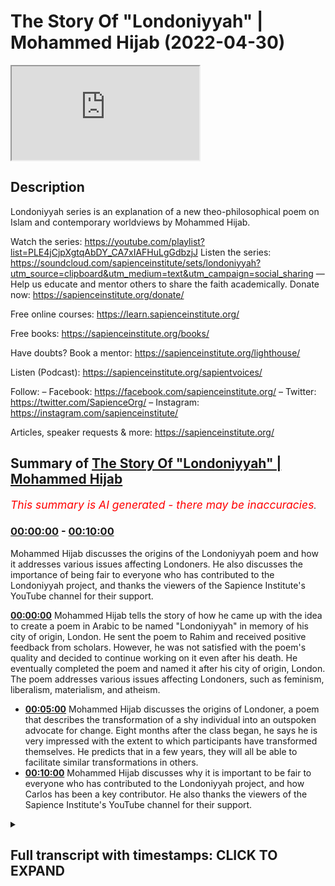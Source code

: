 # The Story Of "Londoniyyah" | Mohammed Hijab (2022-04-30)

<iframe loading='lazy' src='https://www.youtube.com/embed/RwgCDLQ828g'></iframe>

## Description

Londoniyyah series is an explanation of a new theo-philosophical poem on Islam and contemporary worldviews by Mohammed Hijab.

Watch the series: https://youtube.com/playlist?list=PLE4jCjpXgtqAbDY_CA7xIAFHuLgGdbzjJ
Listen the series: https://soundcloud.com/sapienceinstitute/sets/londoniyyah?utm_source=clipboard&utm_medium=text&utm_campaign=social_sharing
—
Help us educate and mentor others to share the faith academically.
Donate now: https://sapienceinstitute.org/donate/ 

Free online courses: https://learn.sapienceinstitute.org/

Free books: https://sapienceinstitute.org/books/

Have doubts? Book a mentor: https://sapienceinstitute.org/lighthouse/

Listen (Podcast): https://sapienceinstitute.org/sapientvoices/

Follow:
– Facebook: https://facebook.com/sapienceinstitute.org/ 
– Twitter: https://twitter.com/SapienceOrg/ 
– Instagram: https://instagram.com/sapienceinstitute/ 

Articles, speaker requests & more: https://sapienceinstitute.org/

## Summary of [The Story Of "Londoniyyah" | Mohammed Hijab](https://www.youtube.com/watch?v=RwgCDLQ828g)


*<span style="color:red; font-size:125%">This summary is AI generated - there may be inaccuracies</span>. [](/)*

### [00:00:00](https://www.youtube.com/watch?v=RwgCDLQ828g&t=0) - [00:10:00](https://www.youtube.com/watch?v=RwgCDLQ828g&t=600)

Mohammed Hijab discusses the origins of the Londoniyyah poem and how it addresses various issues affecting Londoners. He also discusses the importance of being fair to everyone who has contributed to the Londoniyyah project, and thanks the viewers of the Sapience Institute's YouTube channel for their support.

**[00:00:00](https://www.youtube.com/watch?v=RwgCDLQ828g&t=0)** Mohammed Hijab tells the story of how he came up with the idea to create a poem in Arabic to be named "Londoniyyah" in memory of his city of origin, London. He sent the poem to Rahim and received positive feedback from scholars. However, he was not satisfied with the poem's quality and decided to continue working on it even after his death. He eventually completed the poem and named it after his city of origin, London. The poem addresses various issues affecting Londoners, such as feminism, liberalism, materialism, and atheism.
* **[00:05:00](https://www.youtube.com/watch?v=RwgCDLQ828g&t=300)** Mohammed Hijab discusses the origins of Londoner, a poem that describes the transformation of a shy individual into an outspoken advocate for change. Eight months after the class began, he says he is very impressed with the extent to which participants have transformed themselves. He predicts that in a few years, they will all be able to facilitate similar transformations in others.
* **[00:10:00](https://www.youtube.com/watch?v=RwgCDLQ828g&t=600)** Mohammed Hijab discusses why it is important to be fair to everyone who has contributed to the Londoniyyah project, and how Carlos has been a key contributor. He also thanks the viewers of the Sapience Institute's YouTube channel for their support.

<details><summary><h2>Full transcript with timestamps: CLICK TO EXPAND</h2></summary>

[0:00:00](https://youtu.be/RwgCDLQ828g?t=0) i think i should mention something about  
[0:00:02](https://youtu.be/RwgCDLQ828g?t=2) how this all started you know and why  
[0:00:04](https://youtu.be/RwgCDLQ828g?t=4) this started and i think the barakah  
[0:00:06](https://youtu.be/RwgCDLQ828g?t=6) that could have come about because of  
[0:00:08](https://youtu.be/RwgCDLQ828g?t=8) the reason of how it started  
[0:00:10](https://youtu.be/RwgCDLQ828g?t=10) you know some some months ago maybe  
[0:00:13](https://youtu.be/RwgCDLQ828g?t=13) nine months ago or something like that i  
[0:00:14](https://youtu.be/RwgCDLQ828g?t=14) was in a hospital i'm not sure i've even  
[0:00:16](https://youtu.be/RwgCDLQ828g?t=16) told you the story but now i know might  
[0:00:18](https://youtu.be/RwgCDLQ828g?t=18) be the first time i tell you this story  
[0:00:20](https://youtu.be/RwgCDLQ828g?t=20) and  
[0:00:21](https://youtu.be/RwgCDLQ828g?t=21) i had blood clots i had something called  
[0:00:23](https://youtu.be/RwgCDLQ828g?t=23) pulmonary embolism in the  
[0:00:26](https://youtu.be/RwgCDLQ828g?t=26) lungs many of them  
[0:00:28](https://youtu.be/RwgCDLQ828g?t=28) and as i was in the on the hospital bed  
[0:00:32](https://youtu.be/RwgCDLQ828g?t=32) the doctor told me  
[0:00:33](https://youtu.be/RwgCDLQ828g?t=33) you might go to sleep and not wake up  
[0:00:36](https://youtu.be/RwgCDLQ828g?t=36) and he said you know the mortality rate  
[0:00:38](https://youtu.be/RwgCDLQ828g?t=38) is about 50  
[0:00:39](https://youtu.be/RwgCDLQ828g?t=39) for what you have  
[0:00:40](https://youtu.be/RwgCDLQ828g?t=40) and it's something that we can't do  
[0:00:42](https://youtu.be/RwgCDLQ828g?t=42) anything about because you they put you  
[0:00:43](https://youtu.be/RwgCDLQ828g?t=43) on blood thinners immediately but they  
[0:00:44](https://youtu.be/RwgCDLQ828g?t=44) said we have to we have a duty to tell  
[0:00:46](https://youtu.be/RwgCDLQ828g?t=46) you this and  
[0:00:47](https://youtu.be/RwgCDLQ828g?t=47) so obviously i started to to think about  
[0:00:49](https://youtu.be/RwgCDLQ828g?t=49) it  
[0:00:51](https://youtu.be/RwgCDLQ828g?t=51) i thought  
[0:00:52](https://youtu.be/RwgCDLQ828g?t=52) obviously i have to leave will behind  
[0:00:54](https://youtu.be/RwgCDLQ828g?t=54) and all that kind of stuff even though i  
[0:00:55](https://youtu.be/RwgCDLQ828g?t=55) don't have much  
[0:00:56](https://youtu.be/RwgCDLQ828g?t=56) things to contribute  
[0:00:58](https://youtu.be/RwgCDLQ828g?t=58) but i left something behind  
[0:01:00](https://youtu.be/RwgCDLQ828g?t=60) sorted out my will and i encourage  
[0:01:02](https://youtu.be/RwgCDLQ828g?t=62) everyone to do the same thing here if  
[0:01:03](https://youtu.be/RwgCDLQ828g?t=63) you haven't already done that you have  
[0:01:04](https://youtu.be/RwgCDLQ828g?t=64) to have an islamic will you know i  
[0:01:06](https://youtu.be/RwgCDLQ828g?t=66) encourage everyone to do that so  
[0:01:09](https://youtu.be/RwgCDLQ828g?t=69) i did that i had i sorted out the will  
[0:01:12](https://youtu.be/RwgCDLQ828g?t=72) and i said to myself well what do i what  
[0:01:14](https://youtu.be/RwgCDLQ828g?t=74) have i left behind  
[0:01:16](https://youtu.be/RwgCDLQ828g?t=76) and the hadith of the prophet muhammad  
[0:01:18](https://youtu.be/RwgCDLQ828g?t=78) sallam where he said  
[0:01:22](https://youtu.be/RwgCDLQ828g?t=82) that all of adam benny adams  
[0:01:25](https://youtu.be/RwgCDLQ828g?t=85) amal  
[0:01:26](https://youtu.be/RwgCDLQ828g?t=86) is  
[0:01:27](https://youtu.be/RwgCDLQ828g?t=87) ceased except for three things and the  
[0:01:29](https://youtu.be/RwgCDLQ828g?t=89) prophet saw he said  
[0:01:33](https://youtu.be/RwgCDLQ828g?t=93) a child that you leave behind that he  
[0:01:35](https://youtu.be/RwgCDLQ828g?t=95) supplicates for you  
[0:01:38](https://youtu.be/RwgCDLQ828g?t=98) which is continuous  
[0:01:41](https://youtu.be/RwgCDLQ828g?t=101) which is a beneficial knowledge that  
[0:01:44](https://youtu.be/RwgCDLQ828g?t=104) you know  
[0:01:44](https://youtu.be/RwgCDLQ828g?t=104) that you leave behind now i couldn't  
[0:01:46](https://youtu.be/RwgCDLQ828g?t=106) have i was it was  
[0:01:48](https://youtu.be/RwgCDLQ828g?t=108) not practical for that time for me to  
[0:01:50](https://youtu.be/RwgCDLQ828g?t=110) have any more children  
[0:01:52](https://youtu.be/RwgCDLQ828g?t=112) i said  
[0:01:52](https://youtu.be/RwgCDLQ828g?t=112) that was something i was not planning to  
[0:01:55](https://youtu.be/RwgCDLQ828g?t=115) do  
[0:01:55](https://youtu.be/RwgCDLQ828g?t=115) and in terms of soraka tonjariya you  
[0:01:58](https://youtu.be/RwgCDLQ828g?t=118) know you can only leave so much behind  
[0:01:59](https://youtu.be/RwgCDLQ828g?t=119) that's depending on your wealth at that  
[0:02:00](https://youtu.be/RwgCDLQ828g?t=120) time you know i couldn't really do that  
[0:02:02](https://youtu.be/RwgCDLQ828g?t=122) much  
[0:02:04](https://youtu.be/RwgCDLQ828g?t=124) but well the the thing that i thought  
[0:02:05](https://youtu.be/RwgCDLQ828g?t=125) about was  
[0:02:08](https://youtu.be/RwgCDLQ828g?t=128) a beneficial knowledge that you leave  
[0:02:09](https://youtu.be/RwgCDLQ828g?t=129) behind and i thought to myself probably  
[0:02:11](https://youtu.be/RwgCDLQ828g?t=131) the best thing i could leave behind is  
[0:02:12](https://youtu.be/RwgCDLQ828g?t=132) not just debates online  
[0:02:15](https://youtu.be/RwgCDLQ828g?t=135) it's not just you know these informal  
[0:02:16](https://youtu.be/RwgCDLQ828g?t=136) things i go to speaker's corner or  
[0:02:18](https://youtu.be/RwgCDLQ828g?t=138) whatever it may be podcasts or whatever  
[0:02:20](https://youtu.be/RwgCDLQ828g?t=140) i thought the best thing is what have i  
[0:02:23](https://youtu.be/RwgCDLQ828g?t=143) learned in all the years that i've been  
[0:02:25](https://youtu.be/RwgCDLQ828g?t=145) not just in the dao but preparing for it  
[0:02:28](https://youtu.be/RwgCDLQ828g?t=148) what have i learned what have i been  
[0:02:29](https://youtu.be/RwgCDLQ828g?t=149) able to get from different people  
[0:02:31](https://youtu.be/RwgCDLQ828g?t=151) different specialists  
[0:02:33](https://youtu.be/RwgCDLQ828g?t=153) that i have had the pleasure and honour  
[0:02:34](https://youtu.be/RwgCDLQ828g?t=154) of being work being able to work with  
[0:02:36](https://youtu.be/RwgCDLQ828g?t=156) people like sabor ahmad who's uh he's  
[0:02:38](https://youtu.be/RwgCDLQ828g?t=158) here today actually he's a specialist in  
[0:02:40](https://youtu.be/RwgCDLQ828g?t=160) in by philosophy of biology do his phd  
[0:02:42](https://youtu.be/RwgCDLQ828g?t=162) in it people like hamza zorsus who's  
[0:02:44](https://youtu.be/RwgCDLQ828g?t=164) also a specialist in philosophy  
[0:02:46](https://youtu.be/RwgCDLQ828g?t=166) and others you know uh in terms of uh  
[0:02:49](https://youtu.be/RwgCDLQ828g?t=169) uh in terms of um the  
[0:02:52](https://youtu.be/RwgCDLQ828g?t=172) islamic studies side in the shora  
[0:02:56](https://youtu.be/RwgCDLQ828g?t=176) other brothers that maybe don't want to  
[0:02:57](https://youtu.be/RwgCDLQ828g?t=177) be mentioned in the camera  
[0:02:59](https://youtu.be/RwgCDLQ828g?t=179) that are also here today so i thought to  
[0:03:00](https://youtu.be/RwgCDLQ828g?t=180) myself  
[0:03:01](https://youtu.be/RwgCDLQ828g?t=181) i put it all  
[0:03:02](https://youtu.be/RwgCDLQ828g?t=182) together and  
[0:03:04](https://youtu.be/RwgCDLQ828g?t=184) let's make something out of here  
[0:03:07](https://youtu.be/RwgCDLQ828g?t=187) and uh the story was this is that in the  
[0:03:09](https://youtu.be/RwgCDLQ828g?t=189) beginning i thought  
[0:03:12](https://youtu.be/RwgCDLQ828g?t=192) this this was the plan this was the idea  
[0:03:13](https://youtu.be/RwgCDLQ828g?t=193) abdulrahman was there he remembers this  
[0:03:16](https://youtu.be/RwgCDLQ828g?t=196) quite vividly i'm sure as well  
[0:03:18](https://youtu.be/RwgCDLQ828g?t=198) the the plan was to  
[0:03:20](https://youtu.be/RwgCDLQ828g?t=200) in in islamic history you've always had  
[0:03:22](https://youtu.be/RwgCDLQ828g?t=202) these kind of like  
[0:03:23](https://youtu.be/RwgCDLQ828g?t=203) poems for  
[0:03:25](https://youtu.be/RwgCDLQ828g?t=205) different funun for different sciences  
[0:03:28](https://youtu.be/RwgCDLQ828g?t=208) uh like el fiotic  
[0:03:32](https://youtu.be/RwgCDLQ828g?t=212) you know and it's usually named after  
[0:03:34](https://youtu.be/RwgCDLQ828g?t=214) the city that the person's in sometimes  
[0:03:35](https://youtu.be/RwgCDLQ828g?t=215) it can be yeah sometimes his name sounds  
[0:03:37](https://youtu.be/RwgCDLQ828g?t=217) like a person or the fen  
[0:03:39](https://youtu.be/RwgCDLQ828g?t=219) but even tell me i had this idea of when  
[0:03:41](https://youtu.be/RwgCDLQ828g?t=221) he went to a city the the poem would be  
[0:03:43](https://youtu.be/RwgCDLQ828g?t=223) named after that city like a  
[0:03:44](https://youtu.be/RwgCDLQ828g?t=224) hammerweight  
[0:03:47](https://youtu.be/RwgCDLQ828g?t=227) these are actual names of seas so i  
[0:03:49](https://youtu.be/RwgCDLQ828g?t=229) decided to call it london a year in it  
[0:03:51](https://youtu.be/RwgCDLQ828g?t=231) london here so okay now in london so  
[0:03:53](https://youtu.be/RwgCDLQ828g?t=233) there's issues that affect us in london  
[0:03:55](https://youtu.be/RwgCDLQ828g?t=235) because these are the new aquila issues  
[0:03:57](https://youtu.be/RwgCDLQ828g?t=237) that affect us in london  
[0:03:59](https://youtu.be/RwgCDLQ828g?t=239) obviously then at that time it was  
[0:04:00](https://youtu.be/RwgCDLQ828g?t=240) martezalism versus this for us it's  
[0:04:02](https://youtu.be/RwgCDLQ828g?t=242) feminism for us it's liberalism for us  
[0:04:04](https://youtu.be/RwgCDLQ828g?t=244) it's materialism it's atheism  
[0:04:06](https://youtu.be/RwgCDLQ828g?t=246) these are the big picture things that we  
[0:04:08](https://youtu.be/RwgCDLQ828g?t=248) need to focus on  
[0:04:09](https://youtu.be/RwgCDLQ828g?t=249) so i started constructing a poem in  
[0:04:11](https://youtu.be/RwgCDLQ828g?t=251) arabic language  
[0:04:13](https://youtu.be/RwgCDLQ828g?t=253) and obviously like you know i'm not  
[0:04:14](https://youtu.be/RwgCDLQ828g?t=254) really the specialist in the i'm not  
[0:04:16](https://youtu.be/RwgCDLQ828g?t=256) super way i'm normal you know i know  
[0:04:19](https://youtu.be/RwgCDLQ828g?t=259) these these big poets  
[0:04:21](https://youtu.be/RwgCDLQ828g?t=261) and there's rules in arabic language to  
[0:04:23](https://youtu.be/RwgCDLQ828g?t=263) make poems it's not just you can just  
[0:04:25](https://youtu.be/RwgCDLQ828g?t=265) make any poem you have to it's like 16  
[0:04:27](https://youtu.be/RwgCDLQ828g?t=267) uh bihar or behold different or else  
[0:04:30](https://youtu.be/RwgCDLQ828g?t=270) then and this is very difficult so i did  
[0:04:32](https://youtu.be/RwgCDLQ828g?t=272) it anyway  
[0:04:33](https://youtu.be/RwgCDLQ828g?t=273) and i sent it to rahman i said send it  
[0:04:34](https://youtu.be/RwgCDLQ828g?t=274) to you because you had some you know  
[0:04:37](https://youtu.be/RwgCDLQ828g?t=277) he had some scholars and teachers that  
[0:04:39](https://youtu.be/RwgCDLQ828g?t=279) were very good at poetry so he wouldn't  
[0:04:41](https://youtu.be/RwgCDLQ828g?t=281) send it to some people  
[0:04:42](https://youtu.be/RwgCDLQ828g?t=282) they said no this is not this is not  
[0:04:44](https://youtu.be/RwgCDLQ828g?t=284) that  
[0:04:44](https://youtu.be/RwgCDLQ828g?t=284) it does not fulfill the criterion  
[0:04:46](https://youtu.be/RwgCDLQ828g?t=286) so i said what do we do because you know  
[0:04:48](https://youtu.be/RwgCDLQ828g?t=288) this was actually when i was on the  
[0:04:50](https://youtu.be/RwgCDLQ828g?t=290) death bed and i said this is not going  
[0:04:51](https://youtu.be/RwgCDLQ828g?t=291) to realize my dream here  
[0:04:54](https://youtu.be/RwgCDLQ828g?t=294) so sheikh al khademi  
[0:04:56](https://youtu.be/RwgCDLQ828g?t=296) who is a specialist in poetry and who  
[0:04:58](https://youtu.be/RwgCDLQ828g?t=298) actually wrote the london ear  
[0:05:00](https://youtu.be/RwgCDLQ828g?t=300) he he came forward and he  
[0:05:02](https://youtu.be/RwgCDLQ828g?t=302) he kind of took out all the kind of  
[0:05:04](https://youtu.be/RwgCDLQ828g?t=304) information that we had we had  
[0:05:05](https://youtu.be/RwgCDLQ828g?t=305) conversations with him  
[0:05:07](https://youtu.be/RwgCDLQ828g?t=307) in the party and quickly just understood  
[0:05:09](https://youtu.be/RwgCDLQ828g?t=309) everything and put it into poetry format  
[0:05:11](https://youtu.be/RwgCDLQ828g?t=311) it was almost a miracle  
[0:05:13](https://youtu.be/RwgCDLQ828g?t=313) the quickness by which he was able to  
[0:05:15](https://youtu.be/RwgCDLQ828g?t=315) make that transformation and able to to  
[0:05:17](https://youtu.be/RwgCDLQ828g?t=317) do it i was very surprised and very  
[0:05:18](https://youtu.be/RwgCDLQ828g?t=318) impressed  
[0:05:19](https://youtu.be/RwgCDLQ828g?t=319) and that's how londoner came about  
[0:05:22](https://youtu.be/RwgCDLQ828g?t=322) so it came about i think it came about  
[0:05:24](https://youtu.be/RwgCDLQ828g?t=324) in a time where i was actually sincere  
[0:05:26](https://youtu.be/RwgCDLQ828g?t=326) there's only a few times where i can  
[0:05:27](https://youtu.be/RwgCDLQ828g?t=327) tell you in my life that i've been  
[0:05:28](https://youtu.be/RwgCDLQ828g?t=328) sincere  
[0:05:30](https://youtu.be/RwgCDLQ828g?t=330) that i can actually tell you this  
[0:05:32](https://youtu.be/RwgCDLQ828g?t=332) no no you know but when you're on your  
[0:05:34](https://youtu.be/RwgCDLQ828g?t=334) deathbed that's one of the most sincere  
[0:05:35](https://youtu.be/RwgCDLQ828g?t=335) places  
[0:05:36](https://youtu.be/RwgCDLQ828g?t=336) that you can be because you're thinking  
[0:05:38](https://youtu.be/RwgCDLQ828g?t=338) to yourself you know  
[0:05:39](https://youtu.be/RwgCDLQ828g?t=339) you're gonna die you've got to lose  
[0:05:41](https://youtu.be/RwgCDLQ828g?t=341) something for the people you have to  
[0:05:42](https://youtu.be/RwgCDLQ828g?t=342) it's for your own uh grave and for your  
[0:05:44](https://youtu.be/RwgCDLQ828g?t=344) own self  
[0:05:45](https://youtu.be/RwgCDLQ828g?t=345) and so what happened after that was what  
[0:05:47](https://youtu.be/RwgCDLQ828g?t=347) happened after that was you know it  
[0:05:48](https://youtu.be/RwgCDLQ828g?t=348) became a londoner  
[0:05:50](https://youtu.be/RwgCDLQ828g?t=350) and it was even ratified and very given  
[0:05:56](https://youtu.be/RwgCDLQ828g?t=356) from big big people like  
[0:06:00](https://youtu.be/RwgCDLQ828g?t=360) and other people from the like the  
[0:06:01](https://youtu.be/RwgCDLQ828g?t=361) rabbit islamia  
[0:06:02](https://youtu.be/RwgCDLQ828g?t=362) people all different kinds of i was  
[0:06:04](https://youtu.be/RwgCDLQ828g?t=364) interested because people from all  
[0:06:05](https://youtu.be/RwgCDLQ828g?t=365) different kind of critical backgrounds  
[0:06:06](https://youtu.be/RwgCDLQ828g?t=366) were accepting this poem  
[0:06:09](https://youtu.be/RwgCDLQ828g?t=369) and it's been a long time since asha has  
[0:06:10](https://youtu.be/RwgCDLQ828g?t=370) accepted something and others accept  
[0:06:12](https://youtu.be/RwgCDLQ828g?t=372) something all of them accepted this  
[0:06:14](https://youtu.be/RwgCDLQ828g?t=374) you know except not all of them but  
[0:06:17](https://youtu.be/RwgCDLQ828g?t=377) there were people from each group that  
[0:06:18](https://youtu.be/RwgCDLQ828g?t=378) accepted this thing  
[0:06:20](https://youtu.be/RwgCDLQ828g?t=380) so there's a lot of kabul there was a  
[0:06:22](https://youtu.be/RwgCDLQ828g?t=382) lot of acceptance of this particular  
[0:06:24](https://youtu.be/RwgCDLQ828g?t=384) poem  
[0:06:25](https://youtu.be/RwgCDLQ828g?t=385) and then i said to myself well the time  
[0:06:27](https://youtu.be/RwgCDLQ828g?t=387) is limited i need to i need to go  
[0:06:30](https://youtu.be/RwgCDLQ828g?t=390) through  
[0:06:30](https://youtu.be/RwgCDLQ828g?t=390) an explanation of it  
[0:06:32](https://youtu.be/RwgCDLQ828g?t=392) so i put the proposal to hamza's sources  
[0:06:34](https://youtu.be/RwgCDLQ828g?t=394) and you know and then it became official  
[0:06:37](https://youtu.be/RwgCDLQ828g?t=397) and we said it has to be an invite-only  
[0:06:39](https://youtu.be/RwgCDLQ828g?t=399) class  
[0:06:40](https://youtu.be/RwgCDLQ828g?t=400) because we can't just have anyone here  
[0:06:42](https://youtu.be/RwgCDLQ828g?t=402) you know  
[0:06:43](https://youtu.be/RwgCDLQ828g?t=403) we we brought the people that we thought  
[0:06:46](https://youtu.be/RwgCDLQ828g?t=406) would  
[0:06:47](https://youtu.be/RwgCDLQ828g?t=407) would have the most effect  
[0:06:49](https://youtu.be/RwgCDLQ828g?t=409) in the future based on what they sent us  
[0:06:50](https://youtu.be/RwgCDLQ828g?t=410) and stuff like that  
[0:06:52](https://youtu.be/RwgCDLQ828g?t=412) and  
[0:06:53](https://youtu.be/RwgCDLQ828g?t=413) eight months later i have to say you  
[0:06:55](https://youtu.be/RwgCDLQ828g?t=415) know  
[0:06:57](https://youtu.be/RwgCDLQ828g?t=417) i am  
[0:06:58](https://youtu.be/RwgCDLQ828g?t=418) very impressed i'm surprised at the  
[0:07:00](https://youtu.be/RwgCDLQ828g?t=420) extent to which people can transform  
[0:07:04](https://youtu.be/RwgCDLQ828g?t=424) you know people coming in quite timid in  
[0:07:06](https://youtu.be/RwgCDLQ828g?t=426) the beginning you know quiet mannered  
[0:07:08](https://youtu.be/RwgCDLQ828g?t=428) well you know that's good you know but  
[0:07:10](https://youtu.be/RwgCDLQ828g?t=430) then now you're going into discussion  
[0:07:12](https://youtu.be/RwgCDLQ828g?t=432) with the brother  
[0:07:13](https://youtu.be/RwgCDLQ828g?t=433) this one especially in the back here is  
[0:07:15](https://youtu.be/RwgCDLQ828g?t=435) trying to hide this guy who lives in a  
[0:07:16](https://youtu.be/RwgCDLQ828g?t=436) village all his life  
[0:07:17](https://youtu.be/RwgCDLQ828g?t=437) you know this guy for example he's a  
[0:07:19](https://youtu.be/RwgCDLQ828g?t=439) great example of that he had the  
[0:07:20](https://youtu.be/RwgCDLQ828g?t=440) intelligence sorry um  
[0:07:25](https://youtu.be/RwgCDLQ828g?t=445) as well but you might it's a great  
[0:07:27](https://youtu.be/RwgCDLQ828g?t=447) example of that you know and you came in  
[0:07:29](https://youtu.be/RwgCDLQ828g?t=449) you were a little bit you know with your  
[0:07:31](https://youtu.be/RwgCDLQ828g?t=451) wording and stuff like that and then  
[0:07:32](https://youtu.be/RwgCDLQ828g?t=452) afterwards i see him on one of them he's  
[0:07:34](https://youtu.be/RwgCDLQ828g?t=454) going against you he's trying to cut you  
[0:07:36](https://youtu.be/RwgCDLQ828g?t=456) up and interject and you remember that  
[0:07:38](https://youtu.be/RwgCDLQ828g?t=458) one you remember that don't you  
[0:07:40](https://youtu.be/RwgCDLQ828g?t=460) we'll never forget that how about the  
[0:07:42](https://youtu.be/RwgCDLQ828g?t=462) time when uh for  
[0:07:44](https://youtu.be/RwgCDLQ828g?t=464) was was attacking us  
[0:07:46](https://youtu.be/RwgCDLQ828g?t=466) and and and playing devil's advocate and  
[0:07:48](https://youtu.be/RwgCDLQ828g?t=468) stuff like that we wouldn't  
[0:07:49](https://youtu.be/RwgCDLQ828g?t=469) expect that from the first session the  
[0:07:50](https://youtu.be/RwgCDLQ828g?t=470) transformation has been uh amazing how  
[0:07:53](https://youtu.be/RwgCDLQ828g?t=473) do you agree  
[0:07:54](https://youtu.be/RwgCDLQ828g?t=474) you know and um  
[0:07:56](https://youtu.be/RwgCDLQ828g?t=476) and this is exactly the dream  
[0:07:59](https://youtu.be/RwgCDLQ828g?t=479) you know and another something that we  
[0:08:00](https://youtu.be/RwgCDLQ828g?t=480) can say is substantive that we leave  
[0:08:01](https://youtu.be/RwgCDLQ828g?t=481) behind and we're the first batch of  
[0:08:02](https://youtu.be/RwgCDLQ828g?t=482) people to do it together  
[0:08:04](https://youtu.be/RwgCDLQ828g?t=484) i don't see myself here as being some  
[0:08:06](https://youtu.be/RwgCDLQ828g?t=486) kind of a teacher i'm just a facilitator  
[0:08:07](https://youtu.be/RwgCDLQ828g?t=487) here  
[0:08:08](https://youtu.be/RwgCDLQ828g?t=488) and in fact everyone has been teaching  
[0:08:10](https://youtu.be/RwgCDLQ828g?t=490) each other people don't realize that for  
[0:08:12](https://youtu.be/RwgCDLQ828g?t=492) the most part these little lectures that  
[0:08:14](https://youtu.be/RwgCDLQ828g?t=494) we put forward is the tip of the iceberg  
[0:08:17](https://youtu.be/RwgCDLQ828g?t=497) of the interactions that we have in this  
[0:08:18](https://youtu.be/RwgCDLQ828g?t=498) class  
[0:08:19](https://youtu.be/RwgCDLQ828g?t=499) and then after that we have more more  
[0:08:20](https://youtu.be/RwgCDLQ828g?t=500) interactions and stuff like that and  
[0:08:21](https://youtu.be/RwgCDLQ828g?t=501) it's been  
[0:08:22](https://youtu.be/RwgCDLQ828g?t=502) amazing interactions where we've learned  
[0:08:24](https://youtu.be/RwgCDLQ828g?t=504) from each other  
[0:08:26](https://youtu.be/RwgCDLQ828g?t=506) one thing i'll tell you never to learn  
[0:08:27](https://youtu.be/RwgCDLQ828g?t=507) from me is manners  
[0:08:30](https://youtu.be/RwgCDLQ828g?t=510) this is the wrong person you know that's  
[0:08:31](https://youtu.be/RwgCDLQ828g?t=511) why i never put myself in these kinds of  
[0:08:33](https://youtu.be/RwgCDLQ828g?t=513) positions  
[0:08:34](https://youtu.be/RwgCDLQ828g?t=514) i've got a long way to go you know and  
[0:08:36](https://youtu.be/RwgCDLQ828g?t=516) everyone knows that here so just just  
[0:08:39](https://youtu.be/RwgCDLQ828g?t=519) look to tariq for that please  
[0:08:41](https://youtu.be/RwgCDLQ828g?t=521) because i'll be honest with you  
[0:08:43](https://youtu.be/RwgCDLQ828g?t=523) uh since we're in this uh in the process  
[0:08:45](https://youtu.be/RwgCDLQ828g?t=525) of talking about uh  
[0:08:47](https://youtu.be/RwgCDLQ828g?t=527) things  
[0:08:48](https://youtu.be/RwgCDLQ828g?t=528) you know i've learned the most from from  
[0:08:50](https://youtu.be/RwgCDLQ828g?t=530) this this man has been unbelievably  
[0:08:52](https://youtu.be/RwgCDLQ828g?t=532) generous unbelievably honorable  
[0:08:54](https://youtu.be/RwgCDLQ828g?t=534) the most punctual the most uh  
[0:08:57](https://youtu.be/RwgCDLQ828g?t=537) you know i've learned more more from him  
[0:08:59](https://youtu.be/RwgCDLQ828g?t=539) than he's learned from me i promise you  
[0:09:00](https://youtu.be/RwgCDLQ828g?t=540) that and i think all of us can  
[0:09:03](https://youtu.be/RwgCDLQ828g?t=543) can attest to this reality you know  
[0:09:05](https://youtu.be/RwgCDLQ828g?t=545) and so this is has been something  
[0:09:09](https://youtu.be/RwgCDLQ828g?t=549) you know it's been one of the most  
[0:09:11](https://youtu.be/RwgCDLQ828g?t=551) important projects i think i've ever  
[0:09:12](https://youtu.be/RwgCDLQ828g?t=552) undertook in my entire life  
[0:09:15](https://youtu.be/RwgCDLQ828g?t=555) you know  
[0:09:16](https://youtu.be/RwgCDLQ828g?t=556) and i'm very happy that we have now  
[0:09:18](https://youtu.be/RwgCDLQ828g?t=558) reached  
[0:09:19](https://youtu.be/RwgCDLQ828g?t=559) the end of this series and we're going  
[0:09:21](https://youtu.be/RwgCDLQ828g?t=561) to go into another series which is uh  
[0:09:23](https://youtu.be/RwgCDLQ828g?t=563) going to be equally important and  
[0:09:25](https://youtu.be/RwgCDLQ828g?t=565) another series after that and after four  
[0:09:27](https://youtu.be/RwgCDLQ828g?t=567) or five of these series you can imagine  
[0:09:29](https://youtu.be/RwgCDLQ828g?t=569) with the islamic studies that we're all  
[0:09:30](https://youtu.be/RwgCDLQ828g?t=570) doing on the sides now  
[0:09:32](https://youtu.be/RwgCDLQ828g?t=572) as well where we'll be in two or three  
[0:09:33](https://youtu.be/RwgCDLQ828g?t=573) years we'll be in a position where we're  
[0:09:35](https://youtu.be/RwgCDLQ828g?t=575) all rounded we'll be in a position where  
[0:09:37](https://youtu.be/RwgCDLQ828g?t=577) we transform ourselves and i think this  
[0:09:39](https://youtu.be/RwgCDLQ828g?t=579) what's happening here  
[0:09:40](https://youtu.be/RwgCDLQ828g?t=580) it's not happening anywhere else in the  
[0:09:42](https://youtu.be/RwgCDLQ828g?t=582) world  
[0:09:43](https://youtu.be/RwgCDLQ828g?t=583) not because of  
[0:09:44](https://youtu.be/RwgCDLQ828g?t=584) anything else but the fact that we can  
[0:09:45](https://youtu.be/RwgCDLQ828g?t=585) facilitate certain things that other  
[0:09:47](https://youtu.be/RwgCDLQ828g?t=587) people in the world cannot facilitate  
[0:09:49](https://youtu.be/RwgCDLQ828g?t=589) so this is a golden golden golden  
[0:09:51](https://youtu.be/RwgCDLQ828g?t=591) opportunity  
[0:09:52](https://youtu.be/RwgCDLQ828g?t=592) this is such a golden opportunity that i  
[0:09:54](https://youtu.be/RwgCDLQ828g?t=594) can't even imagine  
[0:09:58](https://youtu.be/RwgCDLQ828g?t=598) anyone would voluntarily forego it and  
[0:10:00](https://youtu.be/RwgCDLQ828g?t=600) that's why to be fair everyone that  
[0:10:01](https://youtu.be/RwgCDLQ828g?t=601) started practically has ended with us  
[0:10:04](https://youtu.be/RwgCDLQ828g?t=604) which is a great sign a great sign that  
[0:10:06](https://youtu.be/RwgCDLQ828g?t=606) there's been valuation of knowledge from  
[0:10:08](https://youtu.be/RwgCDLQ828g?t=608) both sides  
[0:10:10](https://youtu.be/RwgCDLQ828g?t=610) and of course i'm not going to forget  
[0:10:12](https://youtu.be/RwgCDLQ828g?t=612) carlos  
[0:10:13](https://youtu.be/RwgCDLQ828g?t=613) how could i and how could we and you  
[0:10:15](https://youtu.be/RwgCDLQ828g?t=615) know  
[0:10:16](https://youtu.be/RwgCDLQ828g?t=616) he's been the most professional uh you  
[0:10:18](https://youtu.be/RwgCDLQ828g?t=618) know uh  
[0:10:20](https://youtu.be/RwgCDLQ828g?t=620) he's his he's not just his editing his  
[0:10:21](https://youtu.be/RwgCDLQ828g?t=621) graphics but people don't realize that  
[0:10:23](https://youtu.be/RwgCDLQ828g?t=623) this man has facilitated discussion  
[0:10:25](https://youtu.be/RwgCDLQ828g?t=625) you know he has facilitator he's been  
[0:10:27](https://youtu.be/RwgCDLQ828g?t=627) himself the leader of discussions  
[0:10:29](https://youtu.be/RwgCDLQ828g?t=629) um he's facilitated guests his his  
[0:10:32](https://youtu.be/RwgCDLQ828g?t=632) contributions have been just about right  
[0:10:35](https://youtu.be/RwgCDLQ828g?t=635) you know not too antagonistic and not  
[0:10:36](https://youtu.be/RwgCDLQ828g?t=636) too passive  
[0:10:38](https://youtu.be/RwgCDLQ828g?t=638) and so he's been i consider him as a  
[0:10:40](https://youtu.be/RwgCDLQ828g?t=640) member of the team actually and i think  
[0:10:41](https://youtu.be/RwgCDLQ828g?t=641) all of you  
[0:10:42](https://youtu.be/RwgCDLQ828g?t=642) uh would agree with me and attest to  
[0:10:44](https://youtu.be/RwgCDLQ828g?t=644) that fact as well  
[0:10:46](https://youtu.be/RwgCDLQ828g?t=646) and so i want to give everyone a thank  
[0:10:48](https://youtu.be/RwgCDLQ828g?t=648) you from in this class and to those  
[0:10:50](https://youtu.be/RwgCDLQ828g?t=650) who've been watching at home because i  
[0:10:51](https://youtu.be/RwgCDLQ828g?t=651) know there's lots of people that i'll be  
[0:10:52](https://youtu.be/RwgCDLQ828g?t=652) watching at home  
[0:10:55](https://youtu.be/RwgCDLQ828g?t=655) who  
[0:10:56](https://youtu.be/RwgCDLQ828g?t=656) have also been benefiting and benefiting  
[0:10:58](https://youtu.be/RwgCDLQ828g?t=658) us because without them any any of this  
[0:10:59](https://youtu.be/RwgCDLQ828g?t=659) would not be possible anyway let's be  
[0:11:00](https://youtu.be/RwgCDLQ828g?t=660) honest  
[0:11:02](https://youtu.be/RwgCDLQ828g?t=662) the people watching at home they're the  
[0:11:03](https://youtu.be/RwgCDLQ828g?t=663) lifeblood of the sapience institute  
</details>